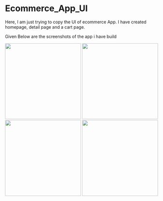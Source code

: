 # Ecommerce_App_UI
Here, I am just trying to copy the UI of ecommerce App. I have created homepage, detail page and a cart page.

Given Below are the screenshots of the app i have build

<p float="left">
  <img src="https://user-images.githubusercontent.com/52662002/147426357-55c262d7-be7c-4749-a729-d3208c827608.jpg" width="250" />
  <img src="https://user-images.githubusercontent.com/52662002/147426364-902c0045-c0b1-4ab9-bee8-666d475861bb.jpg" width="250" /> 
  <img src="https://user-images.githubusercontent.com/52662002/147426369-c3903b4d-d381-4709-af71-b2bb57ea9044.jpg" width="250" />
  <img src='https://user-images.githubusercontent.com/52662002/147426374-93553536-0d2e-4002-988d-c00157b591bd.jpg' width=250/>
</p>
